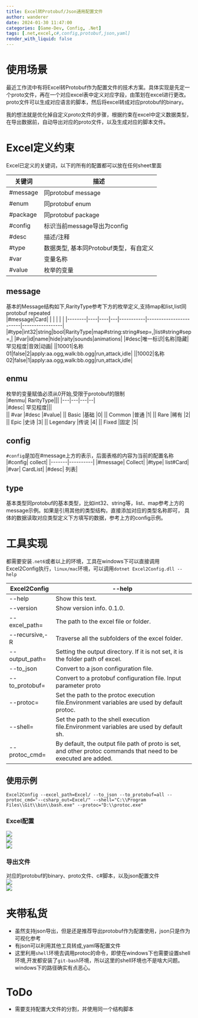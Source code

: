 ```yaml
---
title: Excel转Protobuf/Json通用配置文件
author: wanderer
date: 2024-01-30 11:47:00
categories: [Game-Dev, Config, .Net]
tags: [.net,excel,c#,config,protobuf,json,yaml]
render_with_liquid: false
---
```


# 使用场景
最近工作流中有将Excel转Protobuf作为配置文件的技术方案。具体实现是先定一个proto文件，再在一个对应excel表中定义对应字段，由策划在excel进行更改。proto文件可以生成对应语言的脚本，然后将excel转成对应protobuf的binary。  

我的想法就是优化掉自定义proto文件的步骤，根据约束在excel中定义数据类型，在导出数据前，自动导出对应的proto文件，以及生成对应的脚本文件。

# Excel定义约束
Excel已定义的关键词，以下的所有的配置都可以放在任何sheet里面

|关键词|描述|
|------|---|
|#message|同protobuf message|
|#enum|同protobuf enum|
|#package|同protobuf package|
|#config|标识当前message导出为config|
|#desc|描述/注释|
|#type|数据类型, 基本同Protobuf类型，有自定义|
|#var|变量名称|
|#value|枚举的变量|

## message
基本的Message结构如下,RarityType参考下方的枚举定义,支持map和list,list同protobuf repeated  
|#message|Card|  |  |  |  |  |
|--------|----|----|---|-----------|------------------------|-----------------|
|#type|int32|string|bool|RarityType|map#string:string#sep=,|list#string#sep=,|
|#var|id|name|hide|raity|sounds|animations|
|#desc|唯一标识|名称|隐藏|罕见程度|音效|动画|
||10001|名称01|false|2|apply:aa.ogg,walk:bb.ogg|run,attack,idle|
||10002|名称02|false|1|apply:aa.ogg,walk:bb.ogg|run,attack,idle|

## enmu
枚举的变量赋值必须从0开始,受限于protobuf的限制  
|#enmu|	RarityType|||
|---|---|---|--|		
|#desc|	罕见程度|||		
||	#var	|#desc	|#value|
||	Basic	|基础	|0|
||	Common	|普通	|1|
||	Rare 	|稀有	|2|
||	Epic 	|史诗	|3|
||	Legendary 	|传说	|4|
||	Fixed 	|固定	|5|

## config
`#config`是加在#message上方的表示，后面表格的内容为当前的配置名称  
|#config|	collect|
|-------|----------|
|#message|	Collect|
|#type|	list#Card|
|#var|	CardList|
|#desc|	列表|

## type
基本类型同protobuf的基本类型，比如int32、string等，list、map参考上方的message示例。如果是引用其他的类型结构，直接添加对应的类型名称即可， 具体的数据读取对应类型定义下方填写的数据，参考上方的config示例。

# 工具实现

都需要安装`.net6`或者以上的环境，工具在windows下可以直接调用Excel2Config执行，`linux/mac`环境，可以调用`dotnet Excel2Config.dll --help`

|Excel2Config| --help|
|--|--|
|--help|Show this text.|
|--version|           Show version info. 0.1.0.|
|--excel_path=|       The path to the excel file or folder.|
|--recursive,-R|      Traverse all the subfolders of the excel folder.|
|--output_path=|      Setting the output directory. If it is not set, it is the folder path of excel.|
|--to_json|           Convert to a json configuration file.|
|--to_protobuf=|      Convert to a protobuf configuration file. Input parameter proto|textproto|binaryproto|all, all is recommended.|
|--protoc=|           Set the path to the protoc execution file.Environment variables are used by default protoc.|
|--shell=|            Set the path to the shell execution file.Environment variables are used by default sh.|
|--protoc_cmd=|       By default, the output file path of proto is set, and other protoc commands that need to be executed are added.|

## 使用示例 

```shell
Excel2Config --excel_path=Excel/ --to_json --to_protobuf=all --protoc_cmd="--csharp_out=Excel/" --shell="C:\\Program Files\\Git\\bin\\bash.exe" --protoc="D:\\protoc.exe"
```

### Excel配置

![](/assets/images/excel_01.png)  
![](/assets/images/excel_02.png)  
![](/assets/images/excel_03.png)  

### 导出文件

对应的protobuf的binary、proto文件、c#脚本，以及json配置文件  
![](/assets/images/excel_04.png)  
![](/assets/images/excel_05.png)  


# 夹带私货
* 虽然支持json导出，但是还是推荐导出protobuf作为配置使用，json只是作为可视化参考  
* 有json可以利用其他工具转成,yaml等配置文件  
* 这里利用`shell`环境去调用protoc的命令，即使在windows下也需要设置shell环境,开发都安装了`git-bash`环境，所以这里的shell环境也不是啥大问题。windows下的路径确实有点恶心。

# ToDo
* 需要支持配置大文件的分割，并使用同一个结构脚本
